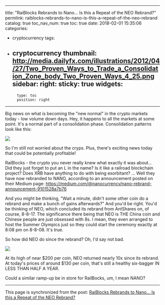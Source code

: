 
---
title: "RaiBlocks Rebrands to Nano... Is this a Repeat of the NEO Rebrand?"
permlink: raiblocks-rebrands-to-nano-is-this-a-repeat-of-the-neo-rebrand
catalog: true
toc_nav_num: true
toc: true
date: 2018-02-01 15:35:06
categories:
- cryptocurrency
tags:
- cryptocurrency
thumbnail: http://media.dailyfx.com/illustrations/2012/04/27/Two_Proven_Ways_to_Trade_a_Consolidation_Zone_body_Two_Proven_Ways_4_25.png
sidebar:
    right:
        sticky: true
widgets:
    -
        type: toc
        position: right
---


Big news on what is becoming the "new normal" in the crypto markets today - low volume down days. Hey, it happens to all the markets at some point. It's a normal part of a consolidation phase. Consolidation patterns look like this:

![](http://media.dailyfx.com/illustrations/2012/04/27/Two_Proven_Ways_to_Trade_a_Consolidation_Zone_body_Two_Proven_Ways_4_25.png)

So I'm still not worried about the cryps. Plus, there's exciting news today that could be potentially profitable!

RaiBlocks - the crypto you never really knew what exactly it was about... Did they just forget to put an L in the name? Is it like a railroad blockchain project? Does XRB have anything to do with being exorbitant? ... Well they have now rebranded to NANO, according to an announcement posted on their Medium page: https://medium.com/@nanocurrency/nano-rebrand-announcement-9101528a7b76

And you might be thinking, "Wait a minute, didn't some other coin do a rebrand and make a bunch of gains afterwards?" And you'd be right. You'd be thinking of NEO, which concluded its rebrand from AntShares on, of course, 8-8-17. The significance there being that NEO is THE China coin and Chinese people are just obsessed with 8s. I mean, they even arranged to host the Summer Olympics just so they could start the ceremony exactly at 8:08 pm on 8-8-08. It's true.

So how did NEO do since the rebrand? Oh, I'd say not bad.

![](https://steemitimages.com/DQmVq7cNAVTyx6n22jWi8VXyxQFeroi6UrTZP5LvcFa4BFE/image.png)

At its high of near $200 per coin, NEO returned nearly 10x since its rebrand. At today's prices of around $130 per coin, that's still a healthy six-bagger IN LESS THAN HALF A YEAR.

Could a similar ramp-up be in store for RailBocks, um, I mean NANO?

- - -

This page is synchronized from the post: [RaiBlocks Rebrands to Nano... Is this a Repeat of the NEO Rebrand?](https://steemit.com/@shanghaipreneur/raiblocks-rebrands-to-nano-is-this-a-repeat-of-the-neo-rebrand)
